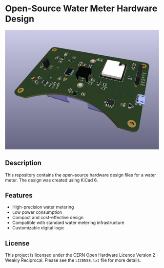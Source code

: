 # Open-Source Water Meter Hardware Design

![Project Image](assets/water_meter_pcb.jpg)

## Description

This repository contains the open-source hardware design files for a water meter. The design was created using KiCad 6.

## Features

- High-precision water metering
- Low power consumption
- Compact and cost-effective design
- Compatible with standard water metering infrastructure
- Customizable digital logic

## License

This project is licensed under the CERN Open Hardware Licence Version 2 - Weakly Reciprocal. Please see the `LICENSE.txt` file for more details.